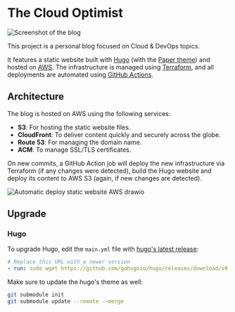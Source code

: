 # The Cloud Optimist

![Screenshot of the blog](https://github.com/user-attachments/assets/a14e87b2-ad5b-469c-9b5d-7fa6915bd2d7)

This project is a personal blog focused on Cloud & DevOps topics.

It features a static website built with [Hugo](https://gohugo.io/) (with the [Paper theme](https://github.com/nanxiaobei/hugo-paper)) and hosted on [AWS](https://aws.amazon.com/). The infrastructure is managed using [Terraform](https://www.terraform.io/), and all deployments are automated using [GitHub Actions](https://github.com/features/actions).

## Architecture

The blog is hosted on AWS using the following services:
- **S3**: For hosting the static website files.
- **CloudFront**: To deliver content quickly and securely across the globe.
- **Route 53**: For managing the domain name.
- **ACM**: To manage SSL/TLS certificates.

On new commits, a GitHub Action job will deploy the new infrastructure via Terraform (if any changes were detected), build the Hugo website and deploy its content to AWS S3 (again, if new changes are detected).

![Automatic deploy static website AWS drawio](https://github.com/antoinedelia/cloud-antoine-delia/assets/7138350/d0878545-22f1-42c8-8b04-aca4a932aaee)

## Upgrade

### Hugo

To upgrade Hugo, edit the `main.yml` file with [hugo's latest release](https://github.com/gohugoio/hugo/releases):
```yml
# Replace this URL with a newer version
- run: sudo wget https://github.com/gohugoio/hugo/releases/download/v0.133.1/hugo_extended_0.133.1_linux-amd64.deb -O hugo.deb
```

Make sure to update the hugo's theme as well:
```sh
git submodule init
git submodule update --remote --merge
```
